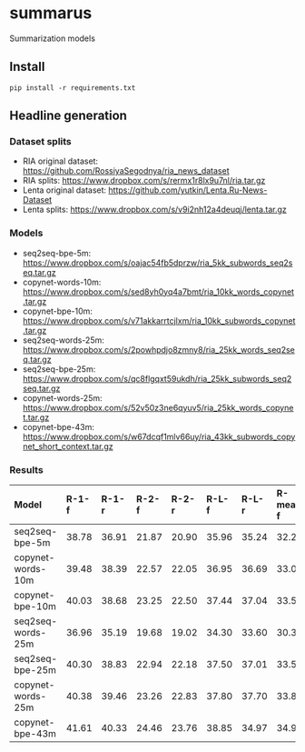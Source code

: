# summarus

Summarization models

## Install 
```
pip install -r requirements.txt
```

## Headline generation

### Dataset splits
* RIA original dataset: https://github.com/RossiyaSegodnya/ria_news_dataset
* RIA splits: https://www.dropbox.com/s/rermx1r8lx9u7nl/ria.tar.gz
* Lenta original dataset: https://github.com/yutkin/Lenta.Ru-News-Dataset
* Lenta splits: https://www.dropbox.com/s/v9i2nh12a4deuqj/lenta.tar.gz

### Models
* seq2seq-bpe-5m: https://www.dropbox.com/s/oajac54fb5dprzw/ria_5kk_subwords_seq2seq.tar.gz
* copynet-words-10m: https://www.dropbox.com/s/sed8yh0yq4a7bmt/ria_10kk_words_copynet.tar.gz
* copynet-bpe-10m: https://www.dropbox.com/s/v71akkarrtcjlxm/ria_10kk_subwords_copynet.tar.gz
* seq2seq-words-25m: https://www.dropbox.com/s/2powhpdjo8zmny8/ria_25kk_words_seq2seq.tar.gz
* seq2seq-bpe-25m: https://www.dropbox.com/s/qc8flgqxt59ukdh/ria_25kk_subwords_seq2seq.tar.gz
* copynet-words-25m: https://www.dropbox.com/s/52v50z3ne6qyuv5/ria_25kk_words_copynet.tar.gz
* copynet-bpe-43m: https://www.dropbox.com/s/w67dcqf1mlv66uy/ria_43kk_subwords_copynet_short_context.tar.gz

### Results

| Model             | R-1-f | R-1-r | R-2-f | R-2-r | R-L-f | R-L-r | R-mean-f | BLEU  |
|:------------------|:------|:------|:------|:------|:------|:------|:---------|:------|
| seq2seq-bpe-5m    | 38.78 | 36.91 | 21.87 | 20.90 | 35.96 | 35.24 | 32.20    | 49.77 |
| copynet-words-10m | 39.48 | 38.39 | 22.57 | 22.05 | 36.95 | 36.69 | 33.00    | 51.99 |
| copynet-bpe-10m   | 40.03 | 38.68 | 23.25 | 22.50 | 37.44 | 37.04 | 33.57    | 52.57 |
| seq2seq-words-25m | 36.96 | 35.19 | 19.68 | 19.02 | 34.30 | 33.60 | 30.31    | 44.69 |
| seq2seq-bpe-25m   | 40.30 | 38.83 | 22.94 | 22.18 | 37.50 | 37.01 | 33.58    | 51.66 |
| copynet-words-25m | 40.38 | 39.46 | 23.26 | 22.83 | 37.80 | 37.70 | 33.81    | 52.99 |
| copynet-bpe-43m   | 41.61 | 40.33 | 24.46 | 23.76 | 38.85 | 34.97 | 34.97    | 53.80 |
